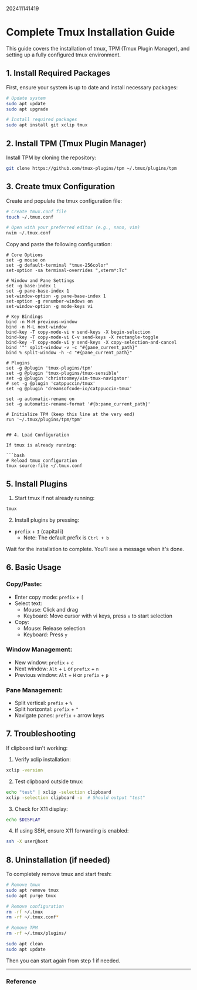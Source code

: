 
202411141419

# Complete Tmux Installation Guide
This guide covers the installation of tmux, TPM (Tmux Plugin Manager), and setting up a fully configured tmux environment.

## 1. Install Required Packages

First, ensure your system is up to date and install necessary packages:

```bash
# Update system
sudo apt update
sudo apt upgrade

# Install required packages
sudo apt install git xclip tmux
```

## 2. Install TPM (Tmux Plugin Manager)

Install TPM by cloning the repository:

```bash
git clone https://github.com/tmux-plugins/tpm ~/.tmux/plugins/tpm
```

## 3. Create tmux Configuration

Create and populate the tmux configuration file:

```bash
# Create tmux.conf file
touch ~/.tmux.conf

# Open with your preferred editor (e.g., nano, vim)
nvim ~/.tmux.conf
```

Copy and paste the following configuration:
```
# Core Options
set -g mouse on
set -g default-terminal "tmux-256color"
set-option -sa terminal-overrides ",xterm*:Tc"

# Window and Pane Settings
set -g base-index 1
set -g pane-base-index 1
set-window-option -g pane-base-index 1
set-option -g renumber-windows on
set-window-option -g mode-keys vi

# Key Bindings
bind -n M-H previous-window
bind -n M-L next-window
bind-key -T copy-mode-vi v send-keys -X begin-selection
bind-key -T copy-mode-vi C-v send-keys -X rectangle-toggle
bind-key -T copy-mode-vi y send-keys -X copy-selection-and-cancel
bind '"' split-window -v -c "#{pane_current_path}"
bind % split-window -h -c "#{pane_current_path}"

# Plugins
set -g @plugin 'tmux-plugins/tpm'
set -g @plugin 'tmux-plugins/tmux-sensible'
set -g @plugin 'christoomey/vim-tmux-navigator'
# set -g @plugin 'catppuccin/tmux'
set -g @plugin 'dreamsofcode-io/catppuccin-tmux'

set -g automatic-rename on
set -g automatic-rename-format '#{b:pane_current_path}'

# Initialize TPM (keep this line at the very end)
run '~/.tmux/plugins/tpm/tpm'

```


```

## 4. Load Configuration

If tmux is already running:

```bash
# Reload tmux configuration
tmux source-file ~/.tmux.conf
```

## 5. Install Plugins

1. Start tmux if not already running:
```bash
tmux
```

2. Install plugins by pressing:
- `prefix` + `I` (capital i)
  - Note: The default prefix is `Ctrl + b`

Wait for the installation to complete. You'll see a message when it's done.

## 6. Basic Usage

### Copy/Paste:
- Enter copy mode: `prefix` + `[`
- Select text: 
  - Mouse: Click and drag
  - Keyboard: Move cursor with vi keys, press `v` to start selection
- Copy: 
  - Mouse: Release selection
  - Keyboard: Press `y`

### Window Management:
- New window: `prefix` + `c`
- Next window: `Alt` + `L` or `prefix` + `n`
- Previous window: `Alt` + `H` or `prefix` + `p`

### Pane Management:
- Split vertical: `prefix` + `%`
- Split horizontal: `prefix` + `"`
- Navigate panes: `prefix` + arrow keys

## 7. Troubleshooting

If clipboard isn't working:

1. Verify xclip installation:
```bash
xclip -version
```

2. Test clipboard outside tmux:
```bash
echo "test" | xclip -selection clipboard
xclip -selection clipboard -o  # Should output "test"
```

3. Check for X11 display:
```bash
echo $DISPLAY
```

4. If using SSH, ensure X11 forwarding is enabled:
```bash
ssh -X user@host
```

## 8. Uninstallation (if needed)

To completely remove tmux and start fresh:

```bash
# Remove tmux
sudo apt remove tmux
sudo apt purge tmux

# Remove configuration
rm -rf ~/.tmux
rm -rf ~/.tmux.conf*

# Remove TPM
rm -rf ~/.tmux/plugins/

sudo apt clean
sudo apt update
```

Then you can start again from step 1 if needed.





---
### Reference

